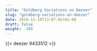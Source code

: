 ```yaml
---
title: "Goldberg Variations on Deezer"
slug: "goldberg-variations-on-deezer"
date: 2019-12-10T13:07:02+01:00
draft: false
weight: -100
---
```


{{< deezer 9433512 >}}

